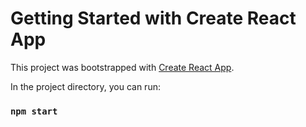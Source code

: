 # Getting Started with Create React App

This project was bootstrapped with [Create React App](https://github.com/facebook/create-react-app).

In the project directory, you can run:

### `npm start`
